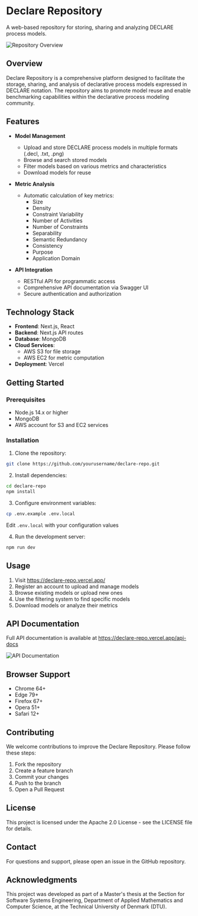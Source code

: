 # Declare Repository

A web-based repository for storing, sharing and analyzing DECLARE process models.

![Repository Overview](https://res.cloudinary.com/dv7nhvy8e/image/upload/v1735996892/qh6scjskpjowy4asugoc.png)

## Overview

Declare Repository is a comprehensive platform designed to facilitate the storage, sharing, and analysis of declarative process models expressed in DECLARE notation. The repository aims to promote model reuse and enable benchmarking capabilities within the declarative process modeling community.

## Features

- **Model Management**
  - Upload and store DECLARE process models in multiple formats (.decl, .txt, .png)
  - Browse and search stored models
  - Filter models based on various metrics and characteristics
  - Download models for reuse

- **Metric Analysis**
  - Automatic calculation of key metrics:
    - Size
    - Density  
    - Constraint Variability
    - Number of Activities
    - Number of Constraints
    - Separability
    - Semantic Redundancy
    - Consistency
    - Purpose
    - Application Domain

- **API Integration**
  - RESTful API for programmatic access
  - Comprehensive API documentation via Swagger UI
  - Secure authentication and authorization

## Technology Stack

- **Frontend**: Next.js, React
- **Backend**: Next.js API routes
- **Database**: MongoDB
- **Cloud Services**: 
  - AWS S3 for file storage
  - AWS EC2 for metric computation
- **Deployment**: Vercel

## Getting Started

### Prerequisites

- Node.js 14.x or higher
- MongoDB
- AWS account for S3 and EC2 services

### Installation

1. Clone the repository:
```bash
git clone https://github.com/yourusername/declare-repo.git
```

2. Install dependencies:
```bash
cd declare-repo
npm install
```

3. Configure environment variables:
```bash
cp .env.example .env.local
```
Edit `.env.local` with your configuration values

4. Run the development server:
```bash
npm run dev
```

## Usage

1. Visit https://declare-repo.vercel.app/
2. Register an account to upload and manage models
3. Browse existing models or upload new ones
4. Use the filtering system to find specific models
5. Download models or analyze their metrics

## API Documentation

Full API documentation is available at https://declare-repo.vercel.app/api-docs

![API Documentation](https://res.cloudinary.com/dv7nhvy8e/image/upload/v1735997029/qfs4quwj3oagfcm7wcsi.png)

## Browser Support

- Chrome 64+
- Edge 79+
- Firefox 67+
- Opera 51+
- Safari 12+

## Contributing

We welcome contributions to improve the Declare Repository. Please follow these steps:

1. Fork the repository
2. Create a feature branch
3. Commit your changes
4. Push to the branch
5. Open a Pull Request

## License

This project is licensed under the Apache 2.0 License - see the LICENSE file for details.

## Contact

For questions and support, please open an issue in the GitHub repository.

## Acknowledgments

This project was developed as part of a Master's thesis at the Section for Software Systems Engineering, Department of Applied Mathematics and Computer Science, at the Technical University of Denmark (DTU).

